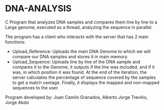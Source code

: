 # DNA-ANALYSIS
C Program that analyzes DNA samples and compares them line by line to a Large genome, executed as a thread, analyzing the sequence in parallel.

The program has a client who interacts with the server that has 2 main functions:
- Upload_Reference:
Uploads the main DNA Genome to which we will compare our DNA samples and stores it in main memory.
- Upload_Sequence:
Uploads line by line of the DNA sample and compares it to the Genome, it outputs if the line was included, and if it was, in which position it was found.
At the end of the iteration, the server calculates the percentage of sequence covered by the samples to get a match centage.
Finally, it displays the mapped and non-mapped sequences to the user.

Program developed by:
Juan Camilo Granados, 
Alberto Jorge Treviño, 
Jorge Abdo
